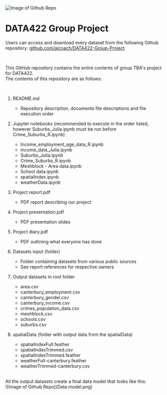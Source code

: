 ![Image of Github Repo](https://i.imgur.com/lmCJLJM.png)

# DATA422 Group Project

Users can access and download every dataset from the following Github repository:
[github.com/ajcoach/DATA422-Group-Project](https://github.com/ajcoach/DATA422-Group-Project)

<br>

This GitHub repository contains the entire contents of group TBA's project for DATA422. <br>
The contents of this repository are as follows:

<br>

1. README.md
	* Repository description, documents file descriptions and file execution order

2. Jupyter notebooks (recommended to execute in the order listed, however Suburbs_Julia.ipynb must be run before Crime_Suburbs_R.ipynb)
	* Income_employment_age_data_R.ipynb
	* income_data_Julia.ipynb
	* Suburbs_Julia.ipynb
	* Crime_Suburbs_R.ipynb
	* Meshblock - Area data.ipynb
	* School data.ipynb
	* spatialIndex.ipynb
	* weatherData.ipynb

3. Project report.pdf
	* PDF report describing our project

4. Project presentation.pdf
	* PDF presentation slides

5. Project diary.pdf
	* PDF outlining what everyone has done

6. Datasets input (folder)
	* Folder containing datasets from various public sources
	* See report references for respective owners

7. Output datasets in root folder
	* area.csv
	* canterbury_employment.csv
	* canterbury_gender.csv
	* canterbury_income.csv
	* crimes_population_data.csv
	* meshblock.csv
	* schools.csv
	* suburbs.csv

8. spatialData (folder with output data from the spatialData)
	* spatialIndexFull.feather
	* spatialIndexTrimmed.csv
	* spatialIndexTrimmed.feather
	* weatherFull-canterbury.feather
	* weatherTrimmed-canterbury.csv
<br>
All the output datasets create a final data model that looks like this: <br>
![Image of Github Repo](Data model.png)
